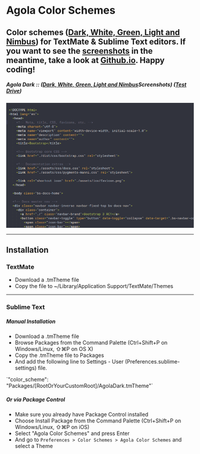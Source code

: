 # Agola Color Schemes
Color schemes (<a href="http://underlinewords.github.io/Agola-Color-Schemes">Dark, White, Green, Light and Nimbus</a>) for TextMate &amp; Sublime Text editors. If you want to see the <a href="http://underlinewords.github.io/Agola-Color-Schemes">screenshots</a> in the meantime, take a look at <a href="http://underlinewords.github.io/Agola-Color-Schemes">Github.io</a>. Happy coding!
----------
##### Agola Dark :: (<a href="http://underlinewords.github.io/Agola-Color-Schemes">Dark, White, Green, Light and Nimbus</a>Screenshots</a>) (<a href="http://tmtheme-editor.herokuapp.com/#!/editor/theme/Agola%20Dark" target="_blank">Test Drive</a>)
<img src="https://raw.githubusercontent.com/UnderlineWords/Agola-Color-Schemes/gh-pages/images/dark.gif" />

----------
## Installation

### TextMate
 - Download a .tmTheme file
 - Copy the file to ~/Library/Application Support/TextMate/Themes

----------
### Sublime Text
##### Manual Installation
- Download a .tmTheme file
- Browse Packages from the Command Palette (Ctrl+Shift+P on Windows/Linux, ⇧⌘P on OS X)
- Copy the .tmTheme file to Packages
- And add the following line to Settings - User (Preferences.sublime-settings) file.
<p>`"color_scheme": "Packages/[RootOrYourCustomRoot]/AgolaDark.tmTheme"`</p>

##### Or via Package Control
- Make sure you already have Package Control installed
- Choose Install Package from the Command Palette (Ctrl+Shift+P on Windows/Linux, ⇧⌘P on iOS)
- Select "Agola Color Schemes" and press Enter
- And go to `Preferences > Color Schemes > Agola Color Schemes` and select a Theme